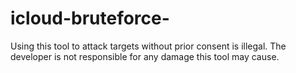 # icloud-bruteforce-
Using this tool to attack targets without prior consent is illegal. The developer is not responsible for any damage this tool may cause.
